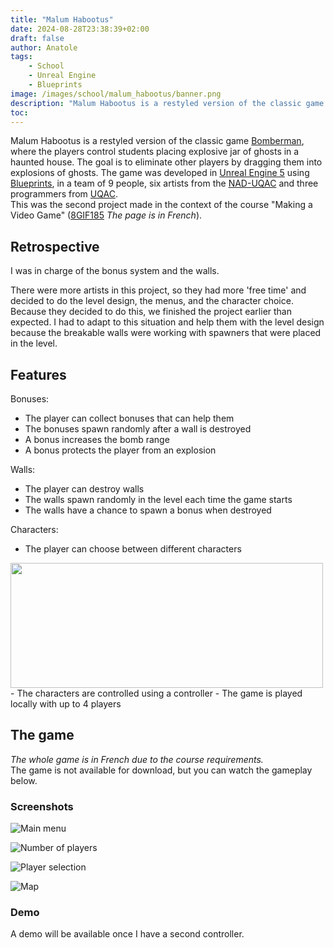 ```yaml
---
title: "Malum Habootus"
date: 2024-08-28T23:38:39+02:00
draft: false
author: Anatole
tags:
    - School
    - Unreal Engine
    - Blueprints
image: /images/school/malum_habootus/banner.png
description: "Malum Habootus is a restyled version of the classic game Bomberman, where the players control students placing explosive jar of ghosts in a haunted house."
toc:
---
```


Malum Habootus is a restyled version of the classic game [Bomberman](https://en.wikipedia.org/wiki/Bomberman), where the players control students placing explosive jar of ghosts in a haunted house. The goal is to eliminate other players by dragging them into explosions of ghosts. The game was developed in [Unreal Engine 5](https://www.unrealengine.com/unreal-engine-5) using [Blueprints](https://dev.epicgames.com/documentation/unreal-engine/blueprints-visual-scripting-in-unreal-engine), in a team of 9 people, six artists from the [NAD-UQAC](https://www.nad.ca/) and three programmers from [UQAC](https://www.uqac.ca). <br>
This was the second project made in the context of the course "Making a Video Game" ([8GIF185](https://programmes.uqac.ca/8GIF185) *The page is in French*).

## Retrospective
I was in charge of the bonus system and the walls.

There were more artists in this project, so they had more 'free time' and decided to do the level design, the menus, and the character choice. Because they decided to do this, we finished the project earlier than expected. I had to adapt to this situation and help them with the level design because the breakable walls were working with spawners that were placed in the level.

## Features
Bonuses:
- The player can collect bonuses that can help them
- The bonuses spawn randomly after a wall is destroyed
- A bonus increases the bomb range
- A bonus protects the player from an explosion

Walls:
- The player can destroy walls
- The walls spawn randomly in the level each time the game starts
- The walls have a chance to spawn a bonus when destroyed

Characters:
- The player can choose between different characters
<img src="/images/school/malum_habootus/characters.png" width="500" height="200"/>
- The characters are controlled using a controller
- The game is played locally with up to 4 players

## The game
*The whole game is in French due to the course requirements.* <br>
The game is not available for download, but you can watch the gameplay below.

### Screenshots

![Main menu](/images/school/malum_habootus/screens/main_menu.png)

![Number of players](/images/school/malum_habootus/screens/number_select.png)

![Player selection](/images/school/malum_habootus/screens/player_select.png)

![Map](/images/school/malum_habootus/screens/map.png)

### Demo
A demo will be available once I have a second controller.
<!-- <video width="640" height="360" controls muted>
    <source src="/images/school/malum_habootus/vid/demo.mp4" type="video/mp4">
    Your browser does not support the video tag.
    You can download the video <a href="/images/school/malum_habootus/vid/demo.mp4">here</a>.
</video> -->